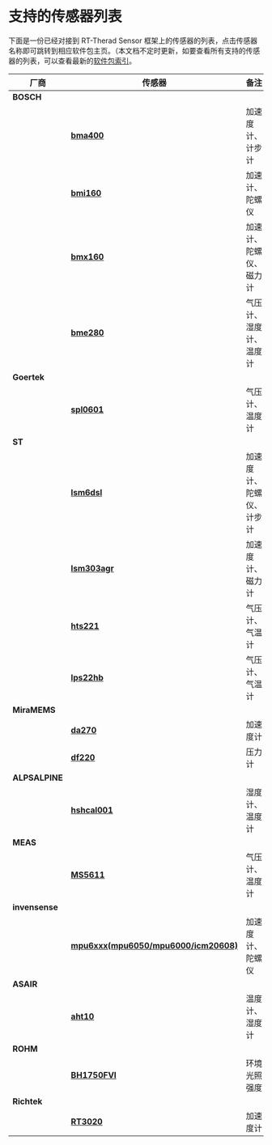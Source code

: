 # 支持的传感器列表

下面是一份已经对接到 RT-Therad Sensor 框架上的传感器的列表，点击传感器名称即可跳转到相应软件包主页。（本文档不定时更新，如要查看所有支持的传感器的列表，可以查看最新的[软件包索引](https://github.com/RT-Thread/packages/tree/master/peripherals/sensors)。

| 厂商           | 传感器                                                       | 备注                     |
| -------------- | ------------------------------------------------------------ | ------------------------ |
| **BOSCH**      |                                                              |                          |
|                | **[bma400](https://github.com/RT-Thread-packages/bma400)**   | 加速度计、计步计         |
|                | **[bmi160](https://github.com/RT-Thread-packages/bmi160_bmx160)** | 加速计、陀螺仪           |
|                | **[bmx160](https://github.com/RT-Thread-packages/bmi160_bmx160)** | 加速计、陀螺仪、磁力计   |
|                | **[bme280](https://github.com/RT-Thread-packages/bme280)**   | 气压计、湿度计、温度计   |
| **Goertek**    |                                                              |                          |
|                | **[spl0601](https://github.com/RT-Thread-packages/spl0601)** | 气压计、温度计           |
| **ST**         |                                                              |                          |
|                | **[lsm6dsl](https://github.com/RT-Thread-packages/lsm6dsl)** | 加速度计、陀螺仪、计步计 |
|                | **[lsm303agr](https://github.com/RT-Thread-packages/lsm303agr)** | 加速度计、磁力计         |
|                | **[hts221](https://github.com/RT-Thread-packages/hts221)**   | 气压计、气温计           |
|                | **[lps22hb](https://github.com/RT-Thread-packages/lps22hb)** | 气压计、气温计           |
| **MiraMEMS**   |                                                              |                          |
|                | **[da270](<http://packages.rt-thread.org/itemDetail.html?package=da270>)** | 加速度计                 |
|                | **[df220](<http://packages.rt-thread.org/itemDetail.html?package=df220>)** | 压力计                   |
| **ALPSALPINE** |                                                              |                          |
|                | **[hshcal001](<http://packages.rt-thread.org/itemDetail.html?package=hshcal001>)** | 湿度计、温度计           |
| **MEAS**       |                                                              |                          |
|                | **[MS5611](<http://packages.rt-thread.org/itemDetail.html?package=ms5611>)** | 气压计、温度计           |
| **invensense** |                                                              |                          |
|                | **[mpu6xxx(mpu6050/mpu6000/icm20608)](<http://packages.rt-thread.org/itemDetail.html?package=mpu6xxx>)** | 加速度计、陀螺仪         |
| **ASAIR**      |                                                              |                          |
|                | **[aht10](<http://packages.rt-thread.org/itemDetail.html?package=aht10>)** | 温度计、湿度计           |
| **ROHM**       |                                                              |                          |
|                | **[BH1750FVI](<http://packages.rt-thread.org/itemDetail.html?package=bh1750>)** | 环境光照强度             |
| **Richtek**    |                                                              |                          |
|                | **[RT3020](http://packages.rt-thread.org/itemDetail.html?package=rt3020)** | 加速度计                 |

